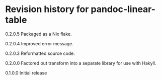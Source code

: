 # Revision history for pandoc-linear-table

0.2.0.5 Packaged as a Nix flake.

0.2.0.4 Improved error message.

0.2.0.3 Reformatted source code.

0.2.0.0 Factored out transform into a separate library for use with Hakyll.

0.1.0.0 Initial release
